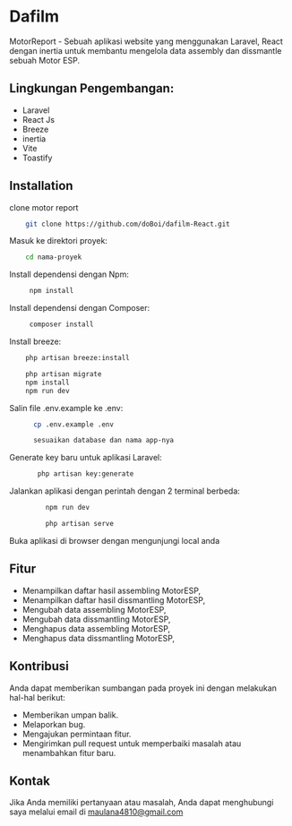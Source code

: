 # Dafilm

MotorReport - Sebuah aplikasi website yang menggunakan Laravel, React dengan inertia untuk membantu mengelola data assembly dan dissmantle sebuah Motor ESP.

## Lingkungan Pengembangan:

-   Laravel
-   React Js
-   Breeze
-   inertia
-   Vite
-   Toastify


## Installation

clone motor report

```bash
    git clone https://github.com/doBoi/dafilm-React.git
```

‌Masuk ke direktori proyek:

```bash
    cd nama-proyek
```

‌Install dependensi dengan Npm:

```bash
     npm install
```
‌Install dependensi dengan Composer:

```bash
     composer install
```

‌Install breeze:

```bash
    php artisan breeze:install

    php artisan migrate
    npm install
    npm run dev
```

Salin file .env.example ke .env:

```bash
      cp .env.example .env

      sesuaikan database dan nama app-nya
```
Generate key baru untuk aplikasi Laravel:

```bash
       php artisan key:generate
```

Jalankan aplikasi dengan perintah dengan 2 terminal berbeda:

```bash
         npm run dev
```
```bash
         php artisan serve
```

Buka aplikasi di browser dengan mengunjungi local anda

## Fitur


-   ‌Menampilkan daftar hasil assembling MotorESP,
-   ‌Menampilkan daftar hasil dissmantling MotorESP,
-   Mengubah data assembling MotorESP,
-   Mengubah data dissmantling MotorESP,
-   Menghapus data assembling MotorESP,
-   Menghapus data dissmantling MotorESP,


## Kontribusi

Anda dapat memberikan sumbangan pada proyek ini dengan melakukan hal-hal berikut:

-   ‌Memberikan umpan balik.‌
-   Melaporkan bug.‌
-   Mengajukan permintaan fitur.
-   Mengirimkan pull request untuk memperbaiki masalah atau menambahkan fitur baru.

## Kontak

Jika Anda memiliki pertanyaan atau masalah, Anda dapat menghubungi saya melalui email di maulana4810@gmail.com
